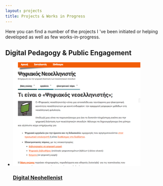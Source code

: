 ```yaml
---
layout: projects
title: Projects & Works in Progress
---
```

Here you can find a number of the projects I 've been initiated or helping developed as well as few works-in-progress. 

Digital Pedagogy & Public Engagement 
-----------------------------------------
<ul>
  <li>
    <a href="../projects/digital-neohellenist">
      <img src="../images/digitalneohellenist.png" width="400"/>
      <h3>Digital Neohellenist</h3>
    </a>
  </li>
</ul>

